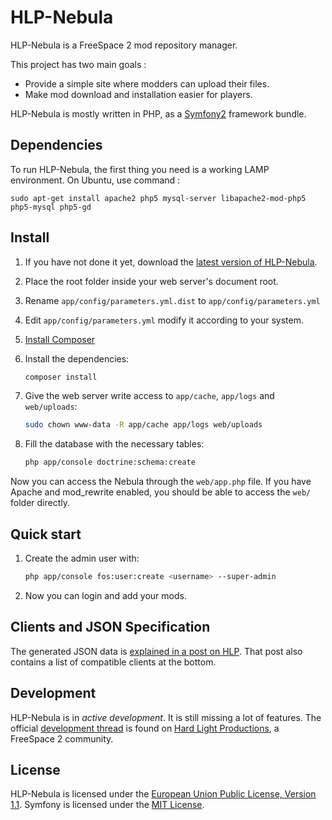 # HLP-Nebula

HLP-Nebula is a FreeSpace 2 mod repository manager.

This project has two main goals :
* Provide a simple site where modders can upload their files.
* Make mod download and installation easier for players.

HLP-Nebula is mostly written in PHP, as a [Symfony2](http://symfony.com/) framework bundle.

## Dependencies

To run HLP-Nebula, the first thing you need is a working LAMP environment.
On Ubuntu, use command :
```
sudo apt-get install apache2 php5 mysql-server libapache2-mod-php5 php5-mysql php5-gd
```


## Install

1. If you have not done it yet, download the [latest version of HLP-Nebula](https://github.com/ngld/hlp-nebula).
2. Place the root folder inside your web server's document root.
3. Rename ```app/config/parameters.yml.dist``` to ```app/config/parameters.yml```
4. Edit ```app/config/parameters.yml``` modify it according to your system.
5. [Install Composer](https://getcomposer.org/doc/00-intro.md#installation-linux-unix-osx)
6. Install the dependencies:
   ```bash
   composer install
   ```

7. Give the web server write access to ```app/cache```, ```app/logs``` and ```web/uploads```:
   ```bash
   sudo chown www-data -R app/cache app/logs web/uploads
   ```

8. Fill the database with the necessary tables:
   ```bash
   php app/console doctrine:schema:create
   ```

Now you can access the Nebula through the ```web/app.php``` file.
If you have Apache and mod_rewrite enabled, you should be able to access the ```web/``` folder directly.


## Quick start

1. Create the admin user with:
   ```bash
   php app/console fos:user:create <username> --super-admin
   ```

2. Now you can login and add your mods.

## Clients and JSON Specification

The generated JSON data is [explained in a post on HLP](http://www.hard-light.net/forums/index.php?topic=89434.0).
That post also contains a list of compatible clients at the bottom.


## Development

HLP-Nebula is in _active development_. It is still missing a lot of features.
The official [development thread](http://www.hard-light.net/forums/index.php?topic=86364) is found on [Hard Light Productions](http://www.hard-light.net), a FreeSpace 2 community.


## License

HLP-Nebula is licensed under the [European Union Public License, Version 1.1](LICENSE).
Symfony is licensed under the [MIT License](LICENSE).
